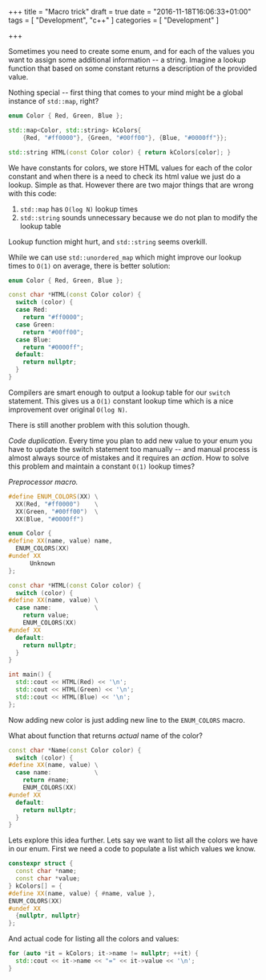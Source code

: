 +++
title = "Macro trick"
draft = true
date = "2016-11-18T16:06:33+01:00"
tags = [ "Development", "c++" ]
categories = [ "Development" ]

+++

Sometimes you need to create some enum, and for each of the values you want
to assign some additional information -- a string. Imagine a
lookup function that based on some constant returns a description of the
provided value.

Nothing special -- first thing that comes to your mind might be a global
instance of `std::map`, right?

```c++
enum Color { Red, Green, Blue };

std::map<Color, std::string> kColors{
    {Red, "#ff0000"}, {Green, "#00ff00"}, {Blue, "#0000ff"}};

std::string HTML(const Color color) { return kColors[color]; }
```

We have constants for colors, we store HTML values for each of the color
constant and when there is a need to check its html value we just do a
lookup. Simple as that. However there are two major things that are wrong
with this code:

1. `std::map` has `O(log N)` lookup times
2. `std::string` sounds unnecessary because we do not plan to modify the lookup
    table

Lookup function might hurt, and `std::string` seems overkill.

While we can use `std::unordered_map` which might improve our lookup times to
`O(1)` on average, there is better solution:

```c++
enum Color { Red, Green, Blue };

const char *HTML(const Color color) {
  switch (color) {
  case Red:
    return "#ff0000";
  case Green:
    return "#00ff00";
  case Blue:
    return "#0000ff";
  default:
    return nullptr;
  }
}
```

Compilers are smart enough to output a lookup table for our `switch`
statement. This gives us a `O(1)` constant lookup time which is a nice
improvement over original `O(log N)`.

There is still another problem with this solution though.

_Code duplication_. Every time you plan to add new value to your enum you have
to update the switch statement too manually -- and manual process is almost
always source of mistakes and it requires an _action_. How to solve this problem
and maintain a constant `O(1)` lookup times?

_Preprocessor macro._

```c++
#define ENUM_COLORS(XX) \
  XX(Red, "#ff0000")    \
  XX(Green, "#00ff00")  \
  XX(Blue, "#0000ff")

enum Color {
#define XX(name, value) name,
  ENUM_COLORS(XX)
#undef XX
      Unknown
};

const char *HTML(const Color color) {
  switch (color) {
#define XX(name, value) \
  case name:            \
    return value;
    ENUM_COLORS(XX)
#undef XX
  default:
    return nullptr;
  }
}

int main() {
  std::cout << HTML(Red) << '\n';
  std::cout << HTML(Green) << '\n';
  std::cout << HTML(Blue) << '\n';
};
```

Now adding new color is just adding new line to the `ENUM_COLORS` macro.

What about function that returns *actual* name of the
color?

```c++
const char *Name(const Color color) {
  switch (color) {
#define XX(name, value) \
  case name:            \
    return #name;
    ENUM_COLORS(XX)
#undef XX
  default:
    return nullptr;
  }
}
```

Lets explore this idea further. Lets say we want to list all the colors
we have in our enum. First we need a code to
populate a list which values we know.

```c++
constexpr struct {
  const char *name;
  const char *value;
} kColors[] = {
#define XX(name, value) { #name, value },
ENUM_COLORS(XX)
#undef XX
  {nullptr, nullptr}
};
```

And actual code for listing all the colors and values:

```c++
for (auto *it = kColors; it->name != nullptr; ++it) {
  std::cout << it->name << "=" << it->value << '\n';
}
```
